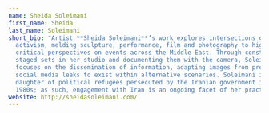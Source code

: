 ```yaml
---
name: Sheida Soleimani
first_name: Sheida
last_name: Soleimani
short_bio: "Artist **Sheida Soleimani**’s work explores intersections of art and
  activism, melding sculpture, performance, film and photography to highlight
  critical perspectives on events across the Middle East. Through constructing
  staged sets in her studio and documenting them with the camera, Soleimani
  focuses on the dissemination of information, adapting images from press and
  social media leaks to exist within alternative scenarios. Soleimani is the
  daughter of political refugees persecuted by the Iranian government in the
  1980s; as such, engagement with Iran is an ongoing facet of her practice. "
website: http://sheidasoleimani.com/
---
```

